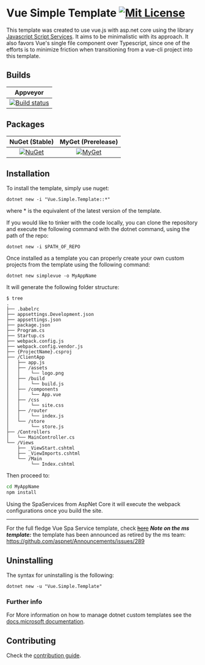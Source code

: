 # Vue Simple Template [![Mit License][mit-img]][mit]

This template was created to use vue.js with asp.net core using the library [Javascript Script Services](https://github.com/aspnet/JavaScriptServices). It aims to be minimalistic with its approach. It also favors Vue's single file component over Typescript, since one of the efforts is to minimize friction when transitioning from a vue-cli project into this template.

## Builds

| Appveyor  |
| :---:     |
| [![Build status][build-img]][build] |

## Packages

| NuGet (Stable) | MyGet (Prerelease) |
| :---: | :---: |
| [![NuGet][nuget-img]][nuget] | [![MyGet][myget-img]][myget] |

## Installation

To install the template, simply use nuget:

`dotnet new -i "Vue.Simple.Template::*"`

where * is the equivalent of the latest version of the template. 

If you would like to tinker with the code locally, you can clone the repository and execute the following command with the dotnet command, using the path of the repo:

`dotnet new -i $PATH_OF_REPO`

Once installed as a template you can properly create your own custom projects from the template using the following command:

`dotnet new simplevue -o MyAppName`

It will generate the following folder structure:

``` 
$ tree
.
├── .babelrc
├── appsettings.Development.json
├── appsettings.json
├── package.json
├── Program.cs
├── Startup.cs
├── webpack.config.js
├── webpack.config.vendor.js
├── {ProjectName}.csproj
├── /ClientApp
│   ├── app.js
│   ├── /assets
│   │    └── logo.png
│   ├── /build
│   │    └── build.js
│   ├── /components
│   │    └── App.vue
│   ├── /css
│   │    └── site.css
│   ├── /router
│   │    └── index.js
│   └── /store
│        └── store.js
├── /Controllers
│   └── MainController.cs
└── /Views
    ├── _ViewStart.cshtml
    ├── _ViewImports.cshtml
    └── /Main
         └── Index.cshtml
```

Then proceed to:

``` bash
cd MyAppName
npm install
```

Using the SpaServices from AspNet Core it will execute the webpack configurations once you build the site.

---

For the full fledge Vue Spa Service template, check ~~[here](https://github.com/aspnet/templating/tree/dev/src/Microsoft.AspNetCore.SpaTemplates/content/Vue-CSharp)~~
__*Note on the ms template:*__ the template has been announced as retired by the ms team:  https://github.com/aspnet/Announcements/issues/289 

## Uninstalling

The syntax for uninstalling is the following:

`dotnet new -u "Vue.Simple.Template"`

### Further info

For More information on how to manage dotnet custom templates see the [docs.microsoft documentation](https://docs.microsoft.com/en-us/dotnet/core/tools/custom-templates).

## Contributing

Check the [contribution guide](https://github.com/Jaxelr/VueSimpleTemplate/blob/master/.github/CONTRIBUTING.md).

[mit-img]: http://img.shields.io/badge/License-MIT-blue.svg
[mit]: https://github.com/Jaxelr/VueSimpleTemplate/blob/master/LICENSE
[build-img]: https://ci.appveyor.com/api/projects/status/vvnkjjckfv6v1dgk?svg=true
[build]: https://ci.appveyor.com/project/Jaxelr/vuetemplate
[nuget-img]: https://img.shields.io/nuget/v/Vue.Simple.Template.svg
[nuget]: https://www.nuget.org/packages/Vue.Simple.Template/
[myget-img]: https://img.shields.io/myget/vue-simple-template/v/Vue.Simple.Template.svg
[myget]: https://www.myget.org/feed/vue-simple-template/package/nuget/Vue.Simple.Template

